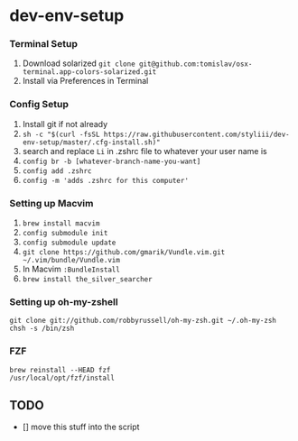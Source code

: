 # dev-env-setup

### Terminal Setup
1. Download solarized `git clone git@github.com:tomislav/osx-terminal.app-colors-solarized.git`
2. Install via Preferences in Terminal

### Config Setup
1. Install git if not already
2.  `sh -c "$(curl -fsSL https://raw.githubusercontent.com/styliii/dev-env-setup/master/.cfg-install.sh)"`
3. search and replace `Li` in .zshrc file to whatever your user name is
4. `config br -b [whatever-branch-name-you-want]`
5. `config add .zshrc`
6. `config -m 'adds .zshrc for this computer'`

### Setting up Macvim
1. `brew install macvim`
3. `config submodule init`
4. `config submodule update`
3. `git clone https://github.com/gmarik/Vundle.vim.git ~/.vim/bundle/Vundle.vim`
5. In Macvim `:BundleInstall`
6. `brew install the_silver_searcher`

### Setting up oh-my-zshell
```
git clone git://github.com/robbyrussell/oh-my-zsh.git ~/.oh-my-zsh
chsh -s /bin/zsh
```

### FZF
```
brew reinstall --HEAD fzf
/usr/local/opt/fzf/install
```
## TODO
- [] move this stuff into the script
